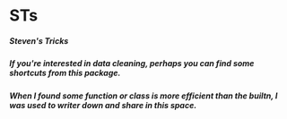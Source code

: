 # STs
##### Steven's Tricks
##### If you're interested in data cleaning, perhaps you can find some shortcuts from this package.
##### When I found some function or class is more efficient than the builtn, I was used to writer down and share in this space.
